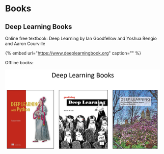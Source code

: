 # Books

## Deep Learning Books

Online free textbook: Deep Learning by Ian Goodfellow and Yoshua Bengio and Aaron Courville

{% embed url="https://www.deeplearningbook.org" caption="" %}

Offline books:

![](../../.gitbook/assets/image%20%2821%29.png)

